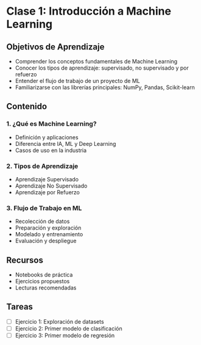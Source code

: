 # Clase 1: Introducción a Machine Learning

## Objetivos de Aprendizaje
- Comprender los conceptos fundamentales de Machine Learning
- Conocer los tipos de aprendizaje: supervisado, no supervisado y por refuerzo
- Entender el flujo de trabajo de un proyecto de ML
- Familiarizarse con las librerías principales: NumPy, Pandas, Scikit-learn

## Contenido

### 1. ¿Qué es Machine Learning?
- Definición y aplicaciones
- Diferencia entre IA, ML y Deep Learning
- Casos de uso en la industria

### 2. Tipos de Aprendizaje
- Aprendizaje Supervisado
- Aprendizaje No Supervisado
- Aprendizaje por Refuerzo

### 3. Flujo de Trabajo en ML
- Recolección de datos
- Preparación y exploración
- Modelado y entrenamiento
- Evaluación y despliegue

## Recursos
- Notebooks de práctica
- Ejercicios propuestos
- Lecturas recomendadas

## Tareas
- [ ] Ejercicio 1: Exploración de datasets
- [ ] Ejercicio 2: Primer modelo de clasificación
- [ ] Ejercicio 3: Primer modelo de regresión

